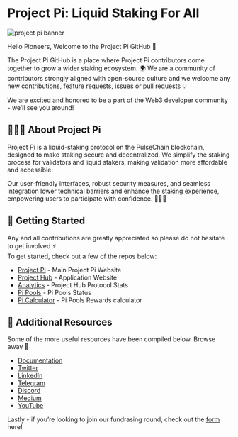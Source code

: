 # Project Pi: Liquid Staking For All

![project pi banner](/assets/Twitter.png)

Hello Pioneers, Welcome to the Project Pi GitHub 🔨

The Project Pi GitHub is a place where Project Pi contributors come together to grow a wider staking ecosystem. 🌍 We are a community of contributors strongly aligned with open-source culture and we welcome any new contributions, feature requests, issues or pull requests 💡

We are excited and honored to be a part of the Web3 developer community - we’ll see you around!

## 🧑🏽‍🚀 About Project Pi

Project Pi is a liquid-staking protocol on the PulseChain blockchain, designed to make staking secure and decentralized. We simplify the staking process for validators and liquid stakers, making validation more affordable and accessible.

Our user-friendly interfaces, robust security measures, and seamless integration lower technical barriers and enhance the staking experience, empowering users to participate with confidence. 🧑🏽‍🚀

## 🚀 Getting Started

Any and all contributions are greatly appreciated so please do not hesitate to get involved ⚡  
To get started, check out a few of the repos below:

- [Project Pi](https://www.projectpi.xyz/) - Main Project Pi Website
- [Project Hub](https://app.projectpi.xyz/) - Application Website
- [Analytics](https://data.projectpi.xyz/) - Project Hub Protocol Stats
- [Pi Pools](https://data.projectpi.xyz/pipools) - Pi Pools Status
- [Pi Calculator](https://data.projectpi.xyz/calculator) - Pi Pools Rewards calculator



## 🔗 Additional Resources

Some of the more useful resources have been compiled below. Browse away 📜

- [Documentation](https://docs.projectpi.xyz/welcome/)
- [Twitter](https://x.com/ProjectPiLabs)
- [LinkedIn](https://www.linkedin.com/company/projectpilabs/)
- [Telegram](https://t.me/ProjectPiLabs)
- [Discord](https://discord.com/invite/NZ4EJ25UcZ)
- [Medium](https://medium.com/@projectpi/)
- [YouTube](https://www.youtube.com/@Project_Pi)



Lastly - if you’re looking to join our fundrasing round, check out the [form](https://share.hsforms.com/1_fvLprLlQOWeXa1FOxHZxgqg6ix) here!
